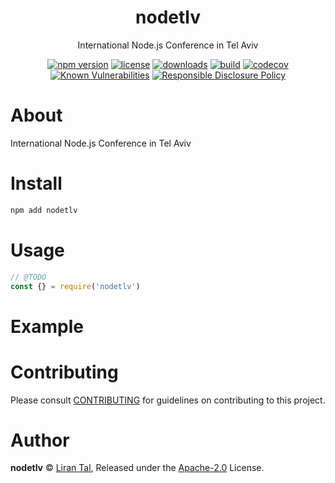 
<p align="center"><h1 align="center">
  nodetlv
</h1>

<p align="center">
  International Node.js Conference in Tel Aviv
</p>

<p align="center">
  <a href="https://www.npmjs.org/package/nodetlv"><img src="https://badgen.net/npm/v/nodetlv" alt="npm version"/></a>
  <a href="https://www.npmjs.org/package/nodetlv"><img src="https://badgen.net/npm/license/nodetlv" alt="license"/></a>
  <a href="https://www.npmjs.org/package/nodetlv"><img src="https://badgen.net/npm/dt/nodetlv" alt="downloads"/></a>
  <a href="https://github.com/lirantal/nodetlv/actions?workflow=CI"><img src="https://github.com/lirantal/nodetlv/workflows/CI/badge.svg" alt="build"/></a>
  <a href="https://codecov.io/gh/lirantal/nodetlv"><img src="https://badgen.net/codecov/c/github/lirantal/nodetlv" alt="codecov"/></a>
  <a href="https://snyk.io/test/github/lirantal/nodetlv"><img src="https://snyk.io/test/github/lirantal/nodetlv/badge.svg" alt="Known Vulnerabilities"/></a>
  <a href="./SECURITY.md"><img src="https://img.shields.io/badge/Security-Responsible%20Disclosure-yellow.svg" alt="Responsible Disclosure Policy" /></a>
</p>

# About

International Node.js Conference in Tel Aviv

# Install

```bash
npm add nodetlv
```

# Usage

```js
// @TODO
const {} = require('nodetlv')
```

# Example

<!-- TODO -->

# Contributing

Please consult [CONTRIBUTING](./CONTRIBUTING.md) for guidelines on contributing to this project.

# Author

**nodetlv** © [Liran Tal](https://github.com/lirantal), Released under the [Apache-2.0](./LICENSE) License.
